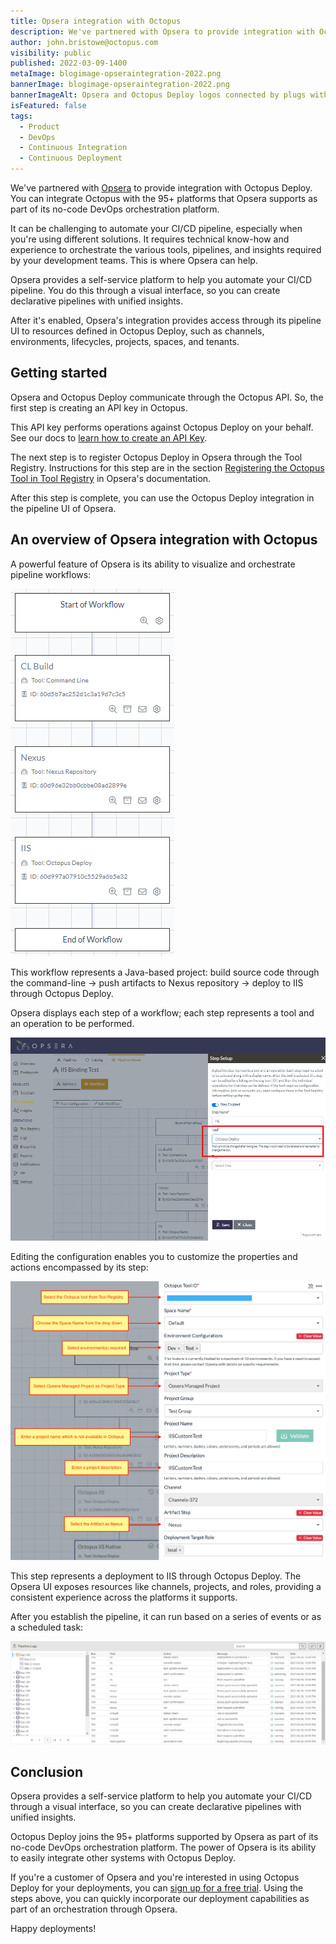 ```yaml
---
title: Opsera integration with Octopus
description: We've partnered with Opsera to provide integration with Octopus Deploy. You can integrate Octopus Deploy with the 95+ platforms that Opsera supports. Find out more.
author: john.bristowe@octopus.com
visibility: public
published: 2022-03-09-1400
metaImage: blogimage-opseraintegration-2022.png
bannerImage: blogimage-opseraintegration-2022.png
bannerImageAlt: Opsera and Octopus Deploy logos connected by plugs with little stars around the connection.
isFeatured: false
tags:
  - Product
  - DevOps
  - Continuous Integration
  - Continuous Deployment
---
```


We've partnered with [Opsera](https://www.opsera.io/) to provide integration with Octopus Deploy. You can integrate Octopus with the 95+ platforms that Opsera supports as part of its no-code DevOps orchestration platform.

It can be challenging to automate your CI/CD pipeline, especially when you're using different solutions. It requires technical know-how and experience to orchestrate the various tools, pipelines, and insights required by your development teams. This is where Opsera can help.

Opsera provides a self-service platform to help you automate your CI/CD pipeline. You do this through a visual interface, so you can create declarative pipelines with unified insights.

After it's enabled, Opsera's integration provides access through its pipeline UI to resources defined in Octopus Deploy, such as channels, environments, lifecycles, projects, spaces, and tenants.

## Getting started

Opsera and Octopus Deploy communicate through the Octopus API. So, the first step is creating an API key in Octopus.

This API key performs operations against Octopus Deploy on your behalf. See our docs to [learn how to create an API Key](https://octopus.com/docs/octopus-rest-api/how-to-create-an-api-key).

The next step is to register Octopus Deploy in Opsera through the Tool Registry. Instructions for this step are in the section [Registering the Octopus Tool in Tool Registry](https://opsera.atlassian.net/wiki/spaces/OE/pages/1367474335/Octopus+Deployment#Registering-the-Octopus-tool-in-Tool-Registry) in Opsera's documentation.

After this step is complete, you can use the Octopus Deploy integration in the pipeline UI of Opsera.

## An overview of Opsera integration with Octopus

A powerful feature of Opsera is its ability to visualize and orchestrate pipeline workflows:

![Workflow visualization in Opsera showing Java-based project](workflow.png)

This workflow represents a Java-based project: build source code through the command-line → push artifacts to Nexus repository → deploy to IIS through Octopus Deploy.

Opsera displays each step of a workflow; each step represents a tool and an operation to be performed.

![](step-setup.png)

Editing the configuration enables you to customize the properties and actions encompassed by its step:

![](octopus-integration-settings.png)

This step represents a deployment to IIS through Octopus Deploy. The Opsera UI exposes resources like channels, projects, and roles, providing a consistent experience across the platforms it supports.

After you establish the pipeline, it can run based on a series of events or as a scheduled task:

![](pipeline-logs.png)

## Conclusion

Opsera provides a self-service platform to help you automate your CI/CD through a visual interface, so you can create declarative pipelines with unified insights.

Octopus Deploy joins the 95+ platforms supported by Opsera as part of its no-code DevOps orchestration platform. The power of Opsera is its ability to easily integrate other systems with Octopus Deploy.

If you're a customer of Opsera and you're interested in using Octopus Deploy for your deployments, you can [sign up for a free trial](https://octopus.com/start). Using the steps above, you can quickly incorporate our deployment capabilities as part of an orchestration through Opsera.

Happy deployments!